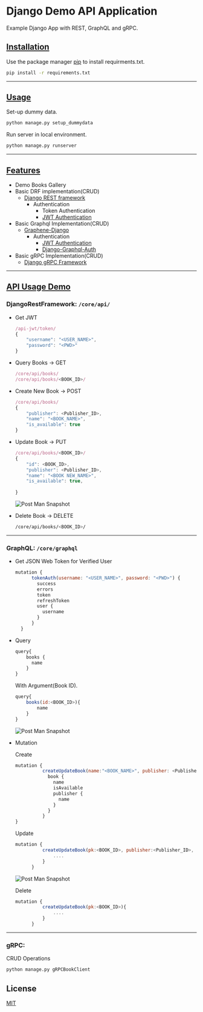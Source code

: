 # Django Demo API Application

Example Django App with REST, GraphQL and gRPC.

## <u>Installation</u>

Use the package manager [pip](https://pip.pypa.io/en/stable/) to install requirments.txt.

```bash
pip install -r requirements.txt
```

---

## <u>Usage</u>

Set-up dummy data.

```bash
python manage.py setup_dummydata
```

Run server in local environment.

```bash
python manage.py runserver
```

---

## <u>Features</u>

* Demo Books Gallery
* Basic DRF implementation(CRUD)
  * [Django REST framework](https://www.django-rest-framework.org/)
    * Authentication
      * Token Authentication
      * [JWT Authentication](https://django-rest-framework-simplejwt.readthedocs.io/en/latest/)
* Basic Graphql Implementation(CRUD)
  * [Graphene-Django](https://docs.graphene-python.org/projects/django/en/latest/)
    * Authentication
      * [JWT Authentication](https://django-graphql-jwt.domake.io/en/latest/)
      * [Django-Graphql-Auth](https://django-graphql-auth.readthedocs.io/en/latest/)
* Basic gRPC Implementation(CRUD)
  * [Django gRPC Framework](https://djangogrpcframework.readthedocs.io/en/latest/index.html)

---

## <u>API Usage Demo</u>

### **DjangoRestFramework:** `/core/api/`

* Get JWT

  ```javascript
  /api-jwt/token/
  {
      "username": "<USER_NAME>",
      "password": "<PWD>"
  }
  ```

* Query Books -> GET

  ```javascript
  /core/api/books/
  /core/api/books/<BOOK_ID>/
  ```

* Create New Book -> POST

  ```javascript
  /core/api/books/
  {
      "publisher": <Publisher_ID>,
      "name": "<BOOK_NAME>",
      "is_available": true
  }
    ```

* Update Book -> PUT

  ```javascript
  /core/api/books/<BOOK_ID>/
  {
      "id": <BOOK_ID>,
      "publisher": <Publisher_ID>,
      "name": "<BOOK NEW_NAME>",
      "is_available": true,
      
  }
  ```

  ![Post Man Snapshot](static/images/rest_put.PNG)
  
* Delete Book -> DELETE

  ```bash
  /core/api/books/<BOOK_ID>/
  ```

---

### **GraphQL:** `/core/graphql`

* Get JSON Web Token for Verified User

  ```javascript
  mutation {
        tokenAuth(username: "<USER_NAME>", password: "<PWD>") {
          success
          errors
          token
          refreshToken
          user {
            username
          }
        }
    }
  ```

* Query

  ```javascript
  query{
      books {
        name
      }
  }
  ```

  With Argument(Book ID).

  ```javascript
  query{
      books(id:<BOOK_ID>){
          name
      }
  }
  ```

  ![Post Man Snapshot](static/images/gql_query.PNG)

* Mutation

  Create

  ```javascript
  mutation {
            createUpdateBook(name:"<BOOK_NAME>", publisher: <Publisher_ID>, isAvailable:true, ....) {
              book {
                name
                isAvailable
                publisher {
                  name
                }
              }
            }
  }
  ```

  Update

  ```javascript
  mutation {
            createUpdateBook(pk:<BOOK_ID>, publisher:<Publisher_ID>, ....){
                ....
            }
        }
  ```

  ![Post Man Snapshot](static/images/gql_mutation.PNG)

  Delete

  ```javascript
  mutation {
            createUpdateBook(pk:<BOOK_ID>){
                ....
            }
        }
  ```

---

### **gRPC:**

  CRUD Operations

  ```bash
  python manage.py gRPCBookClient
  ```

## License

[MIT](https://choosealicense.com/licenses/mit/)